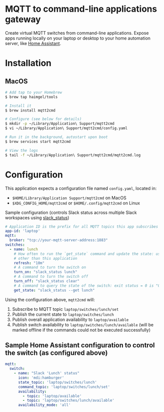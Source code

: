 # MQTT to command-line applications gateway

Create virtual MQTT switches from command-line applications. Expose apps running locally on your laptop or desktop to
your home automation server, like [Home Assistant](https://home-assistant.io). 

# Installation

## MacOS

```bash
# Add tap to your Homebrew
$ brew tap haimgel/tools

# Install it
$ brew install mqtt2cmd

# Configure (see below for details)
$ mkdir -p ~/Library/Application\ Support/mqtt2cmd
$ vi ~/Library/Application\ Support/mqtt2cmd/config.yaml

# Run it in the background, autostart upon boot
$ brew services start mqtt2cmd

# View the logs
$ tail -f ~/Library/Application\ Support/mqtt2cmd/mqtt2cmd.log
```

# Configuration

This application expects a configuration file named `config.yaml`, located in:
* `$HOME/Library/Application Support/mqtt2cmd` on MacOS
* `$XDG_CONFIG_HOME/mqtt2cmd` or `$HOME/.config/mqtt2cmd` on Linux

Sample configuration (controls Slack status across multiple Slack workspaces using [slack_status](https://github.com/haimgel/slack_status))
```yaml
# Application ID is the prefix for all MQTT topics this app subscribes and publishes to. Defaults to mqtt2cmd
app-id: 'laptop'
mqtt:
  broker: "tcp://your-mqtt-server-address:1883"
switches:
  - name: lunch
    # How often to run the `get_state` command and update the state: useful if the state changes by means
    # other than this application
    refresh: "10m"
    # A command to turn the switch on
    turn_on: "slack_status lunch"
    # A command to turn the switch off
    turn_off: "slack_status clear"
    # A command to query the state of the switch: exit status = 0 is "ON", exit status = 1 is "OFF"
    get_state: "slack_status --get lunch"
```

Using the configuration above, `mqtt2cmd` will:
1. Subscribe to MQTT topic `laptop/switches/lunch/set`
2. Publish the current state to `laptop/switches/lunch`
3. Publish overall application availability to `laptop/available`
4. Publish switch availability to `laptop/switches/lunch/available` (will be marked offline if the commands could not be executed successfully)

## Sample Home Assistant configuration to control the switch (as configured above)

```yaml
mqtt:
  switch:
    - name: "Slack 'Lunch' status"
      icon: 'mdi:hamburger'
      state_topic: 'laptop/switches/lunch'
      command_topic: 'laptop/switches/lunch/set'
      availability:
        - topic: 'laptop/available'
        - topic: 'laptop/switches/lunch/available'
      availability_mode: 'all'
```

